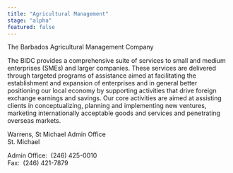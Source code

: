```yaml
---
title: "Agricultural Management"
stage: "alpha"
featured: false
---
```


The Barbados Agricultural Management Company

The BIDC provides a comprehensive suite of services to small and medium enterprises (SMEs) and larger companies. These services are delivered through targeted programs of assistance aimed at facilitating the establishment and expansion of enterprises and in general better positioning our local economy by supporting activities that drive foreign exchange earnings and savings. Our core activities are aimed at assisting clients in conceptualizing, planning and implementing new ventures, marketing internationally acceptable goods and services and penetrating overseas markets.

Warrens, St Michael Admin Office  
St. Michael

Admin Office:  (246) 425-0010  
Fax:  (246) 421-7879